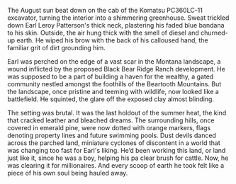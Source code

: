 The August sun beat down on the cab of the Komatsu PC360LC-11 excavator, turning the interior into a shimmering greenhouse. Sweat trickled down Earl Leroy Patterson's thick neck, plastering his faded blue bandana to his skin. Outside, the air hung thick with the smell of diesel and churned-up earth. He wiped his brow with the back of his calloused hand, the familiar grit of dirt grounding him.

Earl was perched on the edge of a vast scar in the Montana landscape, a wound inflicted by the proposed Black Bear Ridge Ranch development. He was supposed to be a part of building a haven for the wealthy, a gated community nestled amongst the foothills of the Beartooth Mountains. But the landscape, once pristine and teeming with wildlife, now looked like a battlefield. He squinted, the glare off the exposed clay almost blinding.

The setting was brutal. It was the last holdout of the summer heat, the kind that cracked leather and bleached dreams. The surrounding hills, once covered in emerald pine, were now dotted with orange markers, flags denoting property lines and future swimming pools. Dust devils danced across the parched land, miniature cyclones of discontent in a world that was changing too fast for Earl's liking. He’d been working this land, or land just like it, since he was a boy, helping his pa clear brush for cattle. Now, he was clearing it for millionaires. And every scoop of earth he took felt like a piece of his own soul being hauled away.
